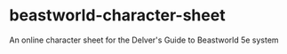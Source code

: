# beastworld-character-sheet
An online character sheet for the Delver's Guide to Beastworld 5e system

